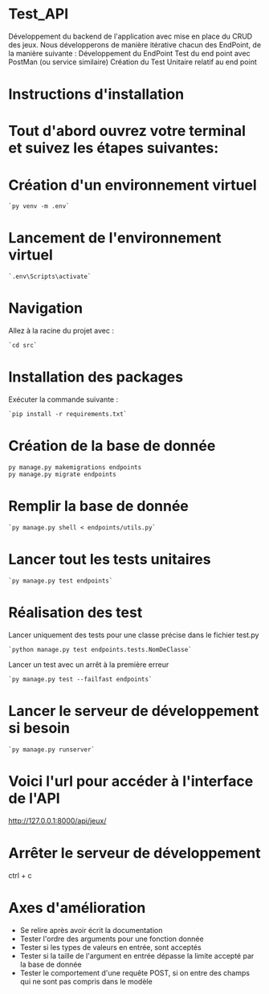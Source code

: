 # Test_API
Développement du backend de l'application avec mise en place du CRUD des jeux.
Nous développerons de manière itérative chacun des EndPoint, de la manière suivante :  Développement du EndPoint Test du end point avec PostMan (ou service similaire) Création du Test Unitaire relatif au end point

# Instructions d'installation


# Tout d'abord ouvrez votre terminal et suivez les étapes suivantes:
# Création d'un environnement virtuel
```{sh}
`py venv -m .env`
```

# Lancement de l'environnement virtuel
```{sh}
`.env\Scripts\activate`
```

# Navigation
Allez à la racine du projet avec :
```{sh}
`cd src`
```

# Installation des packages
Exécuter la commande suivante :
```{sh}
`pip install -r requirements.txt`
```

# Création de la base de donnée
```{sh}
py manage.py makemigrations endpoints
py manage.py migrate endpoints
```


# Remplir la base de donnée
```{sh}
`py manage.py shell < endpoints/utils.py`
```

# Lancer tout les tests unitaires
```{sh}
`py manage.py test endpoints`
```

# Réalisation des test
Lancer uniquement des tests pour une classe précise dans le fichier test.py
```{sh}
`python manage.py test endpoints.tests.NomDeClasse`
```
Lancer un test avec un arrêt à la première erreur
```{sh}
`py manage.py test --failfast endpoints`
```

# Lancer le serveur de développement si besoin
```{sh}
`py manage.py runserver`
```
# Voici l'url pour accéder à l'interface de l'API
http://127.0.0.1:8000/api/jeux/

# Arrêter le serveur de développement 
ctrl + c




# Axes d'amélioration
- Se relire après avoir écrit la documentation
- Tester l'ordre des arguments pour une fonction donnée
- Tester si les types de valeurs en entrée, sont acceptés
- Tester si la taille de l'argument en entrée dépasse la limite accepté par la base de donnée
- Tester le comportement d'une requête POST, si on entre des champs qui ne sont pas compris dans le modèle